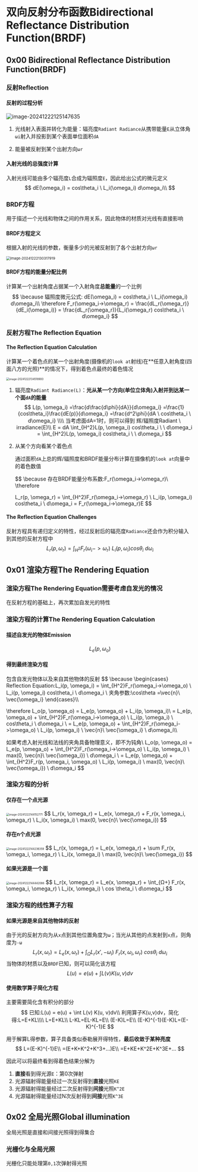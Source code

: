 #  双向反射分布函数Bidirectional Reflectance Distribution Function(BRDF)

## 0x00 Bidirectional Reflectance Distribution Function(BRDF)

### 反射Reflection

#### 反射的过程分析

![image-20241222125147635](./assets/image-20241222125147635.png)

1. 光线射入表面并转化为能量：辐亮度`Radiant Radiance`从携带能量`E`从立体角`ωi`射入并投影到某个表面单位面积`dA`

2. 能量被反射到某个出射方向`ωr`

   

#### 入射光线的总强度计算

入射光线可能由多个辐亮度`L`合成为辐照度`E`，因此给出公式的微元定义
$$
dE(\omega_i) = cos\theta_i \ L_i(\omega_i) d\omega_i\\
$$



### BRDF方程

用于描述一个光线和物体之间的作用关系，因此物体的材质对光线有直接影响

#### BRDF方程定义

根据入射的光线的参数，衡量多少的光被反射到了各个出射方向`ωr`

<img src="./assets/image-20241222130317919.png" alt="image-20241222130317919" style="zoom: 67%;" />



#### BRDF方程的能量分配比例

计算某一个出射角度占据某一个入射角度**总能量**的一个比例
$$
\because 辐照度微元公式:
dE(\omega_i) = cos\theta_i \ L_i(\omega_i) d\omega_i\\
\therefore
F_r(\omega_i->\omega_r)
= \frac{dL_r(\omega_r)}{dE_i(\omega_i)}
= \frac{dL_r(\omega_r)}{L_i(\omega_r) cos\theta_i \ d\omega_i}
$$



### 反射方程The Reflection Equation

#### The Reflection Equation Calculation

计算某一个着色点的某一个出射角度(摄像机的`look at`射线)在**任意入射角度(四面八方的光照)**的情况下，得到着色点最终的着色情况

<img src="./assets/image-20241222134518900.png" alt="image-20241222134518900" style="zoom:50%;" />



1. 辐亮度`Radiant Radiance(L)`：**光从某一个方向(单位立体角)入射并到达某一个面`dA`的能量**
   $$
   L(p, \omega_i) 
   =\frac{d\frac{d\phi}{dA}}{d\omega_i}
   =\frac{1}{cos\theta_i}\frac{dE(p)}{d\omega_i}
   =\frac{d^2\phi}{dA \ cos\theta_i \ d\omega_i}
   \\\\
   当考虑面dA=1时，则可以得到 辉/辐照度Radiant \ irradiance(E)\\
   E 
   = dA \int_{H^2}L(p, \omega_i)  cos\theta_i \ \ d\omega_i 
   = \int_{H^2}L(p, \omega_i)  cos\theta_i \ \ d\omega_i
   $$
   
   

2. 从某个方向看某个着色点

   通过面积`dA`上总的辉/辐照度和BRDF能量分布计算在摄像机的`look at`向量中的着色数值

   
   $$
   \because
   存在BRDF能量分布系数:F_r(\omega_i->\omega_r)\\
   \therefore
   
   L_r(p, \omega_r) 
   = \int_{H^2}F_r(\omega_i->\omega_r) \ L_i(p, \omega_i) cos\theta_i \ d\omega_i
   = F_r(\omega_i->\omega_r)E
   $$
   



#### The Reflection Equation Challenges

反射方程具有递归定义的特性，经过反射后的辐亮度`Radiance`还会作为积分输入到其他的反射方程中
$$
L_r(p, \omega_r) = \int_{H^2}F_r(\omega_i->\omega_r) \ L_i(p, \omega_i) cos\theta_i \ d\omega_i
$$



## 0x01 渲染方程The Rendering Equation

### 渲染方程The Rendering Equation需要考虑自发光的情况

在反射方程的基础上，再次累加自发光的特性

### 渲染方程的计算The Rendering Equation Calculation

#### 描述自发光的物体Emission

$$
L_e(p, \omega_o)
$$



#### 得到最终渲染方程

包含自发光物体以及来自其他物体的反射
$$
\because
\begin{cases}
Reflection Equation:L_i(p, \omega_i) = \int_{H^2}F_r(\omega_i->\omega_o) \ L_i(p, \omega_i) cos\theta_i \ d\omega_i \\
夹角参数:\cos\theta =\vec{n}\ \vec{\omega_i}
\end{cases}\\\\

\therefore
L_o(p, \omega_o) 
= L_e(p, \omega_o) + L_i(p, \omega_i)\\
= L_e(p, \omega_o) + \int_{H^2}F_r(\omega_i->\omega_o) \ L_i(p, \omega_i) \ cos\theta_i \ d\omega_i \\
= L_e(p, \omega_o) + \int_{H^2}F_r(\omega_i->\omega_o) \ L_i(p, \omega_i) \ \vec{n}\ \vec{\omega_i} \ d\omega_i\\\\

如果考虑入射光线和法线的夹角具备物理意义，即不为钝角\\
L_o(p, \omega_o) 
= L_e(p, \omega_o) + \int_{H^2}F_r(\omega_i->\omega_o) \ L_i(p, \omega_i) \ max(0, \vec{n}\ \vec{\omega_i}) \ d\omega_i \\
= L_e(p, \omega_o) + \int_{H^2}F_r(p, \omega_i, \omega_o) \ L_i(p, \omega_i) \ max(0, \vec{n}\ \vec{\omega_i}) \ d\omega_i
$$



### 渲染方程的分析

#### 仅存在一个点光源

<img src="./assets/image-20241222144152771.png" alt="image-20241222144152771" style="zoom:50%;" />
$$
L_r(x, \omega_r) = L_e(x, \omega_r) + F_r(x, \omega_i, \omega_r) \ L_i(x, \omega_i) \ max(0, \vec{n}\ \vec{\omega_i})
$$



#### 存在n个点光源

<img src="./assets/image-20241222144236359.png" alt="image-20241222144236359" style="zoom:50%;" />
$$
L_r(x, \omega_r) = L_e(x, \omega_r) + \sum F_r(x, \omega_i, \omega_r) \ L_i(x, \omega_i) \ max(0, \vec{n}\ \vec{\omega_i})
$$



#### 如果光源是一个面

<img src="./assets/image-20241222144442086.png" alt="image-20241222144442086" style="zoom:50%;" />
$$
L_r(x, \omega_r) = L_e(x, \omega_r) + \int_{Ω+} F_r(x, \omega_i, \omega_r) \ L_i(x, \omega_i) \ cos \theta_i \ d\omega_i
$$



### 渲染方程的线性算子方程

#### 如果光源是来自其他物体的反射

由于光的反射方向为从`x`点到其他位置角度为`ω`；当光从其他的点发射到`x`点，则角度为`-ω`
$$
L_r(x, \omega_r) = L_e(x, \omega_r) + \int_{Ω} L_r(x', -\omega_i)  \ F_r(x, \omega_i, \omega_r) \ cos \theta_i \ d\omega_i
$$
当物体的材质以及`BRDF`已知，则可以简化该方程
$$
L(u) = e(u) + \int L(v) K(u, v)dv
$$


#### 使用数学算子简化方程

主要需要简化含有积分的部分
$$
已知:L(u) = e(u) + \int L(v) K(u, v)dv\\
利用算子K(u,v)dv，简化得:L=E+KL\\\\
L=E+KL\\
L-KL=EL-KL=E\\
(E-K)L=E\\
(E-K)^{-1}(E-K)L=(E-K)^{-1}E
$$



用于解算L得参数，算子具备类似泰勒展开得特性，**最后收敛于某种亮度**
$$
L=(E-K)^{-1}E\\
=(E+K+K^2+K^3+...)E\\
=E+KE+K^2E+K^3E+...
$$


因此可以将最终看到得着色结果分解为

1. **直接**看到得光源`E`：第0次弹射
2. 光源辐射得能量经过一次反射得到**直接**光照`KE`
3. 光源辐射得能量经过二次反射得到**间接**光照`K^2E`
4. 光源辐射得能量经过N次反射得到**间接**光照`K^3E`



## 0x02 全局光照Global illumination

全局光照是直接和间接光照得到得集合

### 光栅化与全局光照

光栅化只能处理第`0,1`次弹射得光照